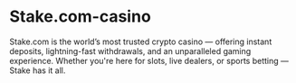 # Stake.com-casino
Stake.com is the world’s most trusted crypto casino — offering instant deposits, lightning-fast withdrawals, and an unparalleled gaming experience. Whether you're here for slots, live dealers, or sports betting — Stake has it all.
